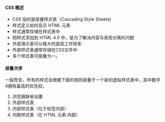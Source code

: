 #### CSS 概述

* CSS 指的是层叠样式表（Cascading Style Sheets)
* 样式定义如何显示 HTML 元素
* 样式通常存储在样式表中
* 把样式添加到 HTML 4.0 中，是为了解决内容与表现分离的问题
* 外部演示表可以极大的提高工作效率
* 外部样式表通常存储在CSS文件中
* 多个样式表可层叠为一。

#### 层叠次序

一般而言，所有的样式会根据下面的规则层叠于一个新的虚拟样式表中，其中数字4拥有最高的优先权。

1. 浏览器缺省设置
2. 外部样式表
3. 内部样式表（位于<head>标签内部）
4. 内联样式表（在 HTML 元素 内部）